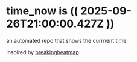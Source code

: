 # time_now is (( 2025-09-26T21:00:00.427Z ))

an automated repo that shows the currnent time

inspired by [breakingheatmap](https://github.com/breakingheatmap/breakingheatmap)